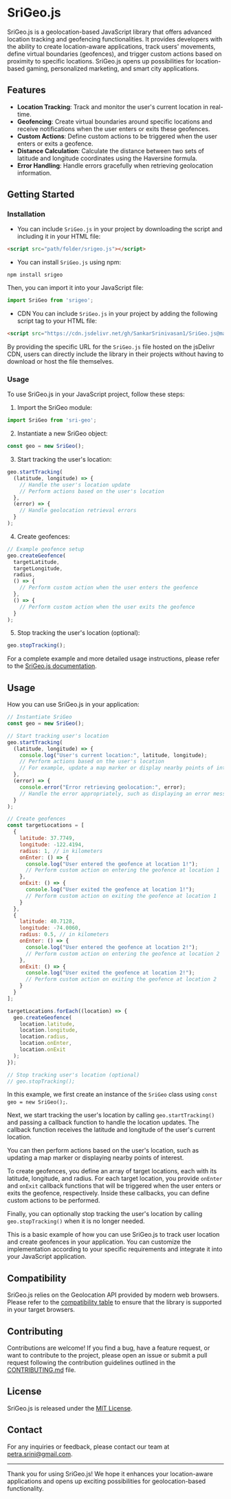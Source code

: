 # SriGeo.js

SriGeo.js is a geolocation-based JavaScript library that offers advanced location tracking and geofencing functionalities. It provides developers with the ability to create location-aware applications, track users' movements, define virtual boundaries (geofences), and trigger custom actions based on proximity to specific locations. SriGeo.js opens up possibilities for location-based gaming, personalized marketing, and smart city applications.

## Features

- **Location Tracking**: Track and monitor the user's current location in real-time.
- **Geofencing**: Create virtual boundaries around specific locations and receive notifications when the user enters or exits these geofences.
- **Custom Actions**: Define custom actions to be triggered when the user enters or exits a geofence.
- **Distance Calculation**: Calculate the distance between two sets of latitude and longitude coordinates using the Haversine formula.
- **Error Handling**: Handle errors gracefully when retrieving geolocation information.

## Getting Started
### Installation

- You can include `SriGeo.js` in your project by downloading the script and including it in your HTML file:
```html
<script src="path/folder/srigeo.js"></script>
```
- You can install `SriGeo.js` using npm:
```shell
npm install srigeo
```
Then, you can import it into your JavaScript file:
```javascript
import SriGeo from 'srigeo';
```
- CDN
You can include `SriGeo.js` in your project by adding the following script tag to your HTML file:
```html
<script src="https://cdn.jsdelivr.net/gh/SankarSrinivasan1/SriGeo.js@main/SriGeo.js"></script>
```
By providing the specific URL for the `SriGeo.js` file hosted on the jsDelivr CDN, users can directly include the library in their projects without having to download or host the file themselves.

### Usage
To use SriGeo.js in your JavaScript project, follow these steps:

1. Import the SriGeo module:

```javascript
import SriGeo from 'sri-geo';
```

2. Instantiate a new SriGeo object:

```javascript
const geo = new SriGeo();
```

3. Start tracking the user's location:

```javascript
geo.startTracking(
  (latitude, longitude) => {
    // Handle the user's location update
    // Perform actions based on the user's location
  },
  (error) => {
    // Handle geolocation retrieval errors
  }
);
```

4. Create geofences:

```javascript
// Example geofence setup
geo.createGeofence(
  targetLatitude,
  targetLongitude,
  radius,
  () => {
    // Perform custom action when the user enters the geofence
  },
  () => {
    // Perform custom action when the user exits the geofence
  }
);
```

5. Stop tracking the user's location (optional):

```javascript
geo.stopTracking();
```

For a complete example and more detailed usage instructions, please refer to the [SriGeo.js documentation](https://sri-geo-docs.example.com).

## Usage
How you can use SriGeo.js in your application:

```javascript
// Instantiate SriGeo
const geo = new SriGeo();

// Start tracking user's location
geo.startTracking(
  (latitude, longitude) => {
    console.log("User's current location:", latitude, longitude);
    // Perform actions based on the user's location
    // For example, update a map marker or display nearby points of interest
  },
  (error) => {
    console.error("Error retrieving geolocation:", error);
    // Handle the error appropriately, such as displaying an error message to the user
  }
);

// Create geofences
const targetLocations = [
  {
    latitude: 37.7749,
    longitude: -122.4194,
    radius: 1, // in kilometers
    onEnter: () => {
      console.log("User entered the geofence at location 1!");
      // Perform custom action on entering the geofence at location 1
    },
    onExit: () => {
      console.log("User exited the geofence at location 1!");
      // Perform custom action on exiting the geofence at location 1
    }
  },
  {
    latitude: 40.7128,
    longitude: -74.0060,
    radius: 0.5, // in kilometers
    onEnter: () => {
      console.log("User entered the geofence at location 2!");
      // Perform custom action on entering the geofence at location 2
    },
    onExit: () => {
      console.log("User exited the geofence at location 2!");
      // Perform custom action on exiting the geofence at location 2
    }
  }
];

targetLocations.forEach((location) => {
  geo.createGeofence(
    location.latitude,
    location.longitude,
    location.radius,
    location.onEnter,
    location.onExit
  );
});

// Stop tracking user's location (optional)
// geo.stopTracking();
```

In this example, we first create an instance of the `SriGeo` class using `const geo = new SriGeo();`.

Next, we start tracking the user's location by calling `geo.startTracking()` and passing a callback function to handle the location updates. The callback function receives the latitude and longitude of the user's current location.

You can then perform actions based on the user's location, such as updating a map marker or displaying nearby points of interest.

To create geofences, you define an array of target locations, each with its latitude, longitude, and radius. For each target location, you provide `onEnter` and `onExit` callback functions that will be triggered when the user enters or exits the geofence, respectively. Inside these callbacks, you can define custom actions to be performed.

Finally, you can optionally stop tracking the user's location by calling `geo.stopTracking()` when it is no longer needed.

This is a basic example of how you can use SriGeo.js to track user location and create geofences in your application. You can customize the implementation according to your specific requirements and integrate it into your JavaScript application.


## Compatibility

SriGeo.js relies on the Geolocation API provided by modern web browsers. Please refer to the [compatibility table](https://caniuse.com/geolocation) to ensure that the library is supported in your target browsers.

## Contributing

Contributions are welcome! If you find a bug, have a feature request, or want to contribute to the project, please open an issue or submit a pull request following the contribution guidelines outlined in the [CONTRIBUTING.md](CONTRIBUTING.md) file.

## License

SriGeo.js is released under the [MIT License](LICENSE).

## Contact

For any inquiries or feedback, please contact our team at [petra.srini@gmail.com](mailto:petra.srini@gmail.com).

---

Thank you for using SriGeo.js! We hope it enhances your location-aware applications and opens up exciting possibilities for geolocation-based functionality.
